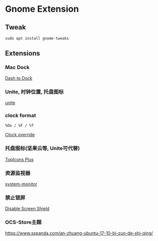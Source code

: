 Gnome Extension
===============

Tweak
-----

    sudo apt install gnome-tweaks

Extensions
----------

### Mac Dock

[Dash to Dock](https://extensions.gnome.org/extension/307/dash-to-dock/)

### Unite, 时钟位置, 托盘图标

[unite](https://extensions.gnome.org/extension/1287/unite/)

### clock format

    %Oa / %F / %T

[Clock override](https://extensions.gnome.org/extension/1206/clock-override/)

### 托盘图标(坚果云等, Unite可代替)

[TopIcons Plus](https://extensions.gnome.org/extension/1031/topicons/)

### 资源监视器

[system-monitor](https://extensions.gnome.org/extension/120/system-monitor/)

### 禁止锁屏

[Disable Screen Shield](https://extensions.gnome.org/extension/672/disable-screen-shield/)

### OCS-Store主题

https://www.sspanda.com/an-zhuang-ubuntu-17-10-bi-zuo-de-shi-qing/
